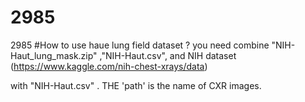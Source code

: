 # 2985
2985
#How to use haue lung field dataset ?
you need combine "NIH-Haut_lung_mask.zip" ,"NIH-Haut.csv", and NIH dataset (https://www.kaggle.com/nih-chest-xrays/data)

with "NIH-Haut.csv" . THE 'path' is the name of CXR images.   

